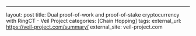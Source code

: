 ---
layout: post
title: Dual proof-of-work and proof-of-stake cryptocurrency with RingCT - Veil Project
categories: [Chain Hopping]
tags: 
external_url: https://veil-project.com/summary/
external_site: veil-project.com
